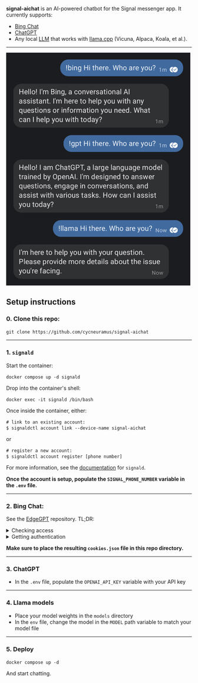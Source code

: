 __signal-aichat__ is an AI-powered chatbot for the Signal messenger app. It currently supports:

+ [Bing Chat](https://bing.com/chat)
+ [ChatGPT](https://chat.openai.com/)
+ Any local [LLM](https://en.wikipedia.org/wiki/Large_language_model) that works with [llama.cpp](https://github.com/ggerganov/llama.cpp) (Vicuna, Alpaca, Koala, et al.). 

---

<p>
	<img src="../screenshot.png" width=500 />
</p>

## Setup instructions

### 0. Clone this repo:

`git clone https://github.com/cycneuramus/signal-aichat`

---

### 1. `signald`

Start the container:
```
docker compose up -d signald
```

Drop into the container's shell:

```
docker exec -it signald /bin/bash
```

Once inside the container, either:

```
# link to an existing account:
$ signaldctl account link --device-name signal-aichat
```

or

```
# register a new account:
$ signaldctl account register [phone number]
```

For more information, see the [documentation](https://signald.org/articles/getting-started/) for `signald`.

__Once the account is setup, populate the `SIGNAL_PHONE_NUMBER` variable in the `.env` file.__

---

### 2. Bing Chat:

See the [EdgeGPT](https://github.com/acheong08/EdgeGPT) repository. TL;DR:

<details>
	<summary>
Checking access
	</summary>
- Install the latest version of Microsoft Edge
- Alternatively, you can use any browser and set the user-agent to look like you're using Edge (e.g., `Mozilla/5.0 (Windows NT 10.0; Win64; x64) AppleWebKit/537.36 (KHTML, like Gecko) Chrome/111.0.0.0 Safari/537.36 Edg/111.0.1661.51`). You can do this easily with an extension like "User-Agent Switcher and Manager" for [Chrome](https://chrome.google.com/webstore/detail/user-agent-switcher-and-m/bhchdcejhohfmigjafbampogmaanbfkg) and [Firefox](https://addons.mozilla.org/en-US/firefox/addon/user-agent-string-switcher/).
- Open [bing.com/chat](https://bing.com/chat)
- If you see a chat feature, you are good to go
</details>

<details>
	<summary>
Getting authentication
	</summary>
- Install the cookie editor extension for [Chrome](https://chrome.google.com/webstore/detail/cookie-editor/hlkenndednhfkekhgcdicdfddnkalmdm) or [Firefox](https://addons.mozilla.org/en-US/firefox/addon/cookie-editor/)
- Go to `bing.com`
- Open the extension
- Click "Export" on the bottom right, then "Export as JSON" (this saves your cookies to the clipboard)
- Paste your cookies into a file named `cookies.json`
</details>

__Make sure to place the resulting `cookies.json` file in this repo directory.__

---

### 3. ChatGPT

+ In the `.env` file, populate the `OPENAI_API_KEY` variable with your API key

---

### 4. Llama models

+ Place your model weights in the `models` directory
+ In the `env` file, change the model in the `MODEL` path variable to match your model file

---

### 5. Deploy

`docker compose up -d`

And start chatting.
